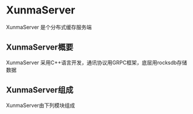 # XunmaServer

XunmaServer 是个分布式缓存服务端

## XunmaServer概要

XunmaServer 采用C++语言开发，通讯协议用GRPC框架，底层用rocksdb存储数据

## XunmaServer组成

XunmaServer由下列模块组成
